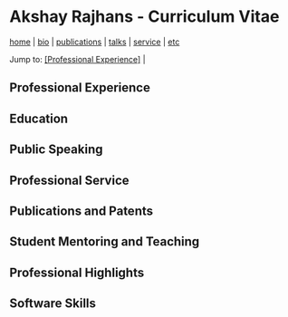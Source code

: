
# Akshay Rajhans - Curriculum Vitae
[home](index.html) \| [bio](bio.html) \| [publications](publications.html) \| [talks](talks.html) \| [service](service.html) \| [etc](etc.html)

Jump to: [[Professional Experience]]() \|

## Professional Experience

## Education

## Public Speaking

## Professional Service

## Publications and Patents

## Student Mentoring and Teaching

## Professional Highlights

## Software Skills
